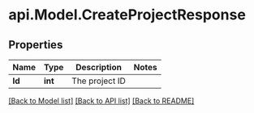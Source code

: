 # api.Model.CreateProjectResponse

## Properties

Name | Type | Description | Notes
------------ | ------------- | ------------- | -------------
**Id** | **int** | The project ID | 

[[Back to Model list]](../README.md#documentation-for-models) [[Back to API list]](../README.md#documentation-for-api-endpoints) [[Back to README]](../README.md)

